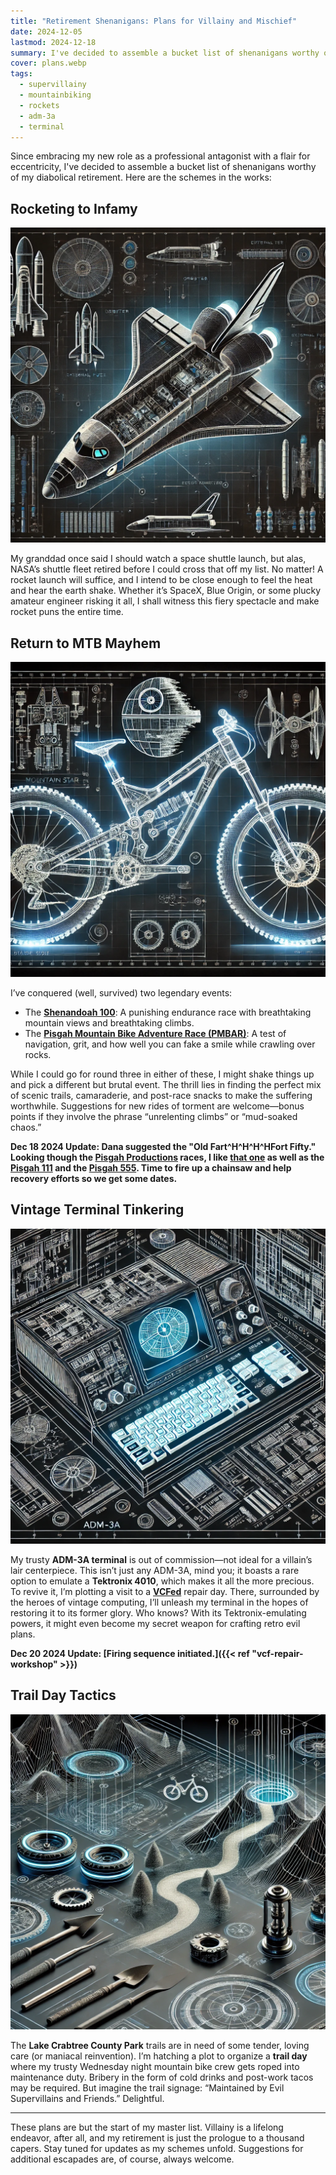 ```yaml
---
title: "Retirement Shenanigans: Plans for Villainy and Mischief"
date: 2024-12-05
lastmod: 2024-12-18
summary: I've decided to assemble a bucket list of shenanigans worthy of my diabolical retirement.
cover: plans.webp
tags:
  - supervillainy
  - mountainbiking
  - rockets
  - adm-3a
  - terminal
---
```


Since embracing my new role as a professional antagonist with a flair for eccentricity, I've decided to assemble a bucket list of shenanigans worthy of my diabolical retirement. Here are the schemes in the works:

## Rocketing to Infamy

![Space Shuttle](shuttle.webp)

My granddad once said I should watch a space shuttle launch, but alas, NASA’s shuttle fleet retired before I could cross that off my list. No matter! A rocket launch will suffice, and I intend to be close enough to feel the heat and hear the earth shake. Whether it’s SpaceX, Blue Origin, or some plucky amateur engineer risking it all, I shall witness this fiery spectacle and make rocket puns the entire time.

## Return to MTB Mayhem

![A long ride](mtb.webp)

I’ve conquered (well, survived) two legendary events:  
- The **[Shenandoah 100](https://nuemtb.com/shenandoah-100/)**: A punishing endurance race with breathtaking mountain views and breathtaking climbs.  
- The **[Pisgah Mountain Bike Adventure Race (PMBAR)](https://www.pisgahproductions.com/events/pmbar/)**: A test of navigation, grit, and how well you can fake a smile while crawling over rocks.  

While I could go for round three in either of these, I might shake things up and pick a different but brutal event. The thrill lies in finding the perfect mix of scenic trails, camaraderie, and post-race snacks to make the suffering worthwhile. Suggestions for new rides of torment are welcome—bonus points if they involve the phrase “unrelenting climbs” or “mud-soaked chaos.”

**Dec 18 2024 Update: Dana suggested the "Old Fart^H^H^H^HFort Fifty." Looking though the [Pisgah Productions](https://www.pisgahproductions.com/) races, I like [that one](https://www.pisgahproductions.com/events/old-fort-fifty/) as well as the [Pisgah 111](https://www.pisgahproductions.com/events/pisgah-111k-mtb-race/) and the [Pisgah 555](https://www.pisgahproductions.com/events/pisgah-55-5k-mtb-race/). Time to fire up a chainsaw and help recovery efforts so we get some dates.**

## Vintage Terminal Tinkering

![ADM-3A "Dumb" Terminal](adm-3a.webp)

My trusty **ADM-3A terminal** is out of commission—not ideal for a villain’s lair centerpiece. This isn’t just any ADM-3A, mind you; it boasts a rare option to emulate a **Tektronix 4010**, which makes it all the more precious. To revive it, I’m plotting a visit to a **[VCFed](https://vcfed.org/)** repair day. There, surrounded by the heroes of vintage computing, I’ll unleash my terminal in the hopes of restoring it to its former glory. Who knows? With its Tektronix-emulating powers, it might even become my secret weapon for crafting retro evil plans.

**Dec 20 2024 Update: [Firing sequence initiated.]({{< ref "vcf-repair-workshop" >}})**

## Trail Day Tactics

![Work Day](workday.webp)

The **Lake Crabtree County Park** trails are in need of some tender, loving care (or maniacal reinvention). I’m hatching a plot to organize a **trail day** where my trusty Wednesday night mountain bike crew gets roped into maintenance duty. Bribery in the form of cold drinks and post-work tacos may be required. But imagine the trail signage: “Maintained by Evil Supervillains and Friends.” Delightful.

---

These plans are but the start of my master list. Villainy is a lifelong endeavor, after all, and my retirement is just the prologue to a thousand capers. Stay tuned for updates as my schemes unfold. Suggestions for additional escapades are, of course, always welcome.

